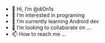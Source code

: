 - 👋 Hi, I’m @di0n1s
- 👀 I’m interested in programing
- 🌱 I’m currently learning Android dev
- 💞️ I’m looking to collaborate on ...
- 📫 How to reach me ...

<!---
di0n1s/di0n1s is a ✨ special ✨ repository because its `README.md` (this file) appears on your GitHub profile.
You can click the Preview link to take a look at your changes.
--->
